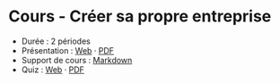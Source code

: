 # Cours - Créer sa propre entreprise

- Durée : 2 périodes
- Présentation :
  [Web](https://heig-vd-mvp-course.github.io/heig-vd-mvp-course/16-cours-creer-sa-propre-entreprise/01-presentation/index.html)
  ·
  [PDF](https://heig-vd-mvp-course.github.io/heig-vd-mvp-course/16-cours-creer-sa-propre-entreprise/01-presentation/16-cours-creer-sa-propre-entreprise-presentation.pdf)
- Support de cours : [Markdown](./02-support-de-cours/README.md)
- Quiz :
  [Web](https://heig-vd-mvp-course.github.io/heig-vd-mvp-course/16-cours-creer-sa-propre-entreprise/03-quiz/index.html)
  ·
  [PDF](https://heig-vd-mvp-course.github.io/heig-vd-mvp-course/16-cours-creer-sa-propre-entreprise/03-quiz/16-cours-creer-sa-propre-entreprise-quiz.pdf)
